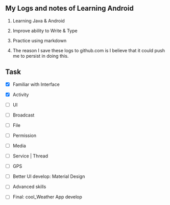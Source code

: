 ## My Logs and notes  of Learning Android

1. Learning Java & Android

2. Improve ability to Write & Type

3. Practice using markdown

4. The reason I save these logs to github.com is I believe that it could push me to persist in doing this.


## Task

- [x] Familiar with Interface
- [x] Activity
- [ ] UI
- [ ] Broadcast
- [ ] File
- [ ] Permission
- [ ] Media
- [ ] Service | Thread
- [ ] GPS
- [ ] Better UI develop: Material Design
- [ ] Advanced skills
- [ ] Final: cool_Weather App develop 





